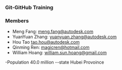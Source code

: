 ### Git-GitHub Training

### Members
 - Meng Fang: meng.fang@autodesk.com
 - YuanYuan Zhang: yuanyuan.zhang@autodesk.com
 - Hou Tao tao.hou@autodesk.com
 - Qinming Ren:  magicren@hotmail.com
 - William Hoang: william.sun.hoang@gmail.com
 
 -Population 40.0 million
 --state Hubei Provoince

